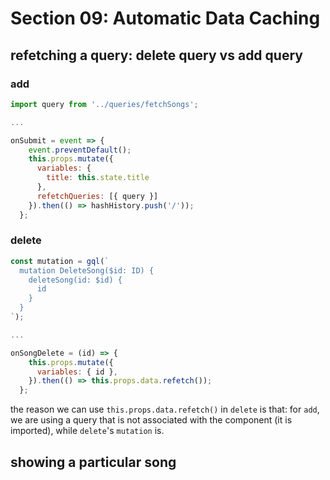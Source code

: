 # Section 09: Automatic Data Caching

## refetching a query: delete query vs add query

### add

```js
import query from '../queries/fetchSongs';

...

onSubmit = event => {
    event.preventDefault();
    this.props.mutate({
      variables: {
        title: this.state.title
      },
      refetchQueries: [{ query }]
    }).then(() => hashHistory.push('/'));
  };
```

### delete

```js
const mutation = gql(`
  mutation DeleteSong($id: ID) {
    deleteSong(id: $id) {
      id
    }
  }
`);

...

onSongDelete = (id) => {
    this.props.mutate({
      variables: { id },
    }).then(() => this.props.data.refetch());
  };
```

the reason we can use `this.props.data.refetch()` in `delete` is that: for `add`, we are using a query that is not associated with the component (it is imported), while `delete`'s `mutation` is.

## showing a particular song
